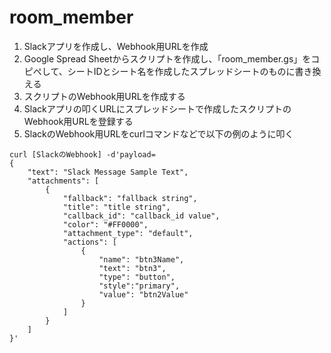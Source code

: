 # room_member
1. Slackアプリを作成し、Webhook用URLを作成
2. Google Spread Sheetからスクリプトを作成し、「room_member.gs」をコピぺして、シートIDとシート名を作成したスプレッドシートのものに書き換える
3. スクリプトのWebhook用URLを作成する
4. Slackアプリの叩くURLにスプレッドシートで作成したスクリプトのWebhook用URLを登録する
5. SlackのWebhook用URLをcurlコマンドなどで以下の例のように叩く
```
curl [SlackのWebhook] -d'payload=
{
    "text": "Slack Message Sample Text",
    "attachments": [
        {
            "fallback": "fallback string",
            "title": "title string",
            "callback_id": "callback_id value",
            "color": "#FF0000",
            "attachment_type": "default",
            "actions": [
                {
                    "name": "btn3Name",
                    "text": "btn3",
                    "type": "button",
                    "style":"primary",
                    "value": "btn2Value"
                }
            ]
        }
    ]
}'
```
